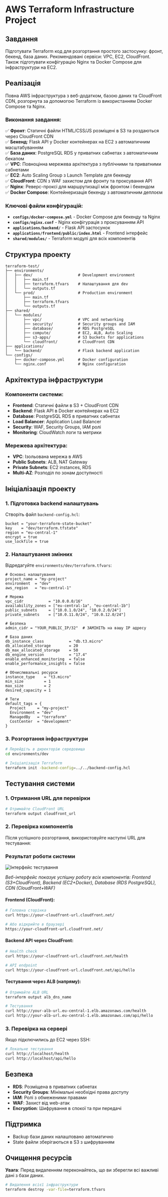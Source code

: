# AWS Terraform Infrastructure Project

## Завдання
Підготувати Terraform код для розгортання простого застосунку: фронт, бекенд, база даних. Рекомендовані сервіси: VPC, EC2, CloudFront. Також підготувати конфігурацію Nginx та Docker Compose для інфраструктури на EC2.

## Реалізація
Повна AWS інфраструктура з веб-додатком, базою даних та CloudFront CDN, розгорнута за допомогою Terraform із використанням Docker Compose та Nginx.

### Виконання завдання:
✅ **Фронт**: Статичні файли HTML/CSS/JS розміщені в S3 та роздаються через CloudFront CDN  
✅ **Бекенд**: Flask API у Docker контейнерах на EC2 з автоматичним масштабуванням  
✅ **База даних**: PostgreSQL RDS у приватних сабнетах з автоматичним бекапом  
✅ **VPC**: Повноцінна мережева архітектура з публічними та приватними сабнетами  
✅ **EC2**: Auto Scaling Group з Launch Template для бекенду  
✅ **CloudFront**: CDN з WAF захистом для фронту та проксування API  
✅ **Nginx**: Реверс-проксі для маршрутизації між фронтом і бекендом  
✅ **Docker Compose**: Контейнеризація бекенду з автоматичним деплоєм

### Ключові файли конфігурацій:
- **`configs/docker-compose.yml`** - Docker Compose для бекенду та Nginx
- **`configs/nginx.conf`** - Nginx конфігурація з проксуванням API
- **`applications/backend/`** - Flask API застосунок
- **`applications/frontend/public/index.html`** - Frontend інтерфейс
- **`shared/modules/`** - Terraform модулі для всіх компонентів

## Структура проекту

```
terraform-test/
├── environments/
│   ├── dev/                    # Development environment
│   │   ├── main.tf
│   │   ├── terraform.tfvars    # Налаштування для dev
│   │   └── outputs.tf
│   └── prod/                   # Production environment
│       ├── main.tf
│       ├── terraform.tfvars
│       └── outputs.tf
├── shared/
│   └── modules/
│       ├── vpc/                # VPC and networking
│       ├── security/           # Security groups and IAM
│       ├── database/           # RDS PostgreSQL
│       ├── compute/            # EC2, ALB, Auto Scaling
│       ├── s3-apps/            # S3 buckets for applications
│       └── cloudfront/         # CloudFront CDN
├── applications/
│   └── backend/                # Flask backend application
└── configs/
    ├── docker-compose.yml      # Docker configuration
    └── nginx.conf              # Nginx configuration
```

## Архітектура інфраструктури

### Компоненти системи:
- **Frontend**: Статичні файли в S3 + CloudFront CDN
- **Backend**: Flask API в Docker контейнерах на EC2
- **Database**: PostgreSQL RDS в приватних сабнетах
- **Load Balancer**: Application Load Balancer
- **Security**: WAF, Security Groups, IAM ролі
- **Monitoring**: CloudWatch логи та метрики

### Мережева архітектура:
- **VPC**: Ізольована мережа в AWS
- **Public Subnets**: ALB, NAT Gateway
- **Private Subnets**: EC2 instances, RDS
- **Multi-AZ**: Розподіл по зонам доступності

## Ініціалізація проекту

### 1. Підготовка backend налаштувань

Створіть файл `backend-config.hcl`:
```hcl
bucket = "your-terraform-state-bucket"
key    = "dev/terraform.tfstate"
region = "eu-central-1"
encrypt = true
use_lockfile = true
```

### 2. Налаштування змінних

Відредагуйте `environments/dev/terraform.tfvars`:
```hcl
# Основні налаштування
project_name = "my-project"
environment  = "dev"
aws_region   = "eu-central-1"

# Мережа
vpc_cidr           = "10.0.0.0/16"
availability_zones = ["eu-central-1a", "eu-central-1b"]
public_subnets     = ["10.0.1.0/24", "10.0.2.0/24"]
private_subnets    = ["10.0.11.0/24", "10.0.12.0/24"]

# Безпека
admin_cidr = "YOUR_PUBLIC_IP/32"  # ЗАМІНІТЬ на вашу IP адресу

# База даних
db_instance_class           = "db.t3.micro"
db_allocated_storage        = 20
db_max_allocated_storage    = 50
db_engine_version           = "17.4"
enable_enhanced_monitoring  = false
enable_performance_insights = false

# Обчислювальні ресурси
instance_type    = "t3.micro"
min_size         = 1
max_size         = 2
desired_capacity = 1

# Теги
default_tags = {
  Project     = "my-project"
  Environment = "dev"
  ManagedBy   = "terraform"
  CostCenter  = "development"
}
```

### 3. Розгортання інфраструктури

```bash
# Перейдіть в директорію середовища
cd environments/dev

# Ініціалізація Terraform
terraform init -backend-config=../../backend-config.hcl

```

## Тестування системи

### 1. Отримання URL для перевірки

```bash
# Отримайте CloudFront URL
terraform output cloudfront_url
```

### 2. Перевірка компонентів

Після успішного розгортання, використовуйте наступні URL для тестування:

### Результат роботи системи

![Інтерфейс тестування](screenshots/frontend-example.png)

*Веб-інтерфейс показує успішну роботу всіх компонентів: Frontend (S3+CloudFront), Backend (EC2+Docker), Database (RDS PostgreSQL), CDN (CloudFront+WAF)*

#### Frontend (CloudFront):
```bash
# Головна сторінка
curl https://your-cloudfront-url.cloudfront.net/

# Або відкрийте в браузері
https://your-cloudfront-url.cloudfront.net/
```

#### Backend API через CloudFront:
```bash
# Health check
curl https://your-cloudfront-url.cloudfront.net/health

# API endpoint
curl https://your-cloudfront-url.cloudfront.net/api/hello

```

#### Тестування через ALB (напряму):
```bash
# Отримайте ALB URL
terraform output alb_dns_name

# Тестування
curl http://your-alb-url.eu-central-1.elb.amazonaws.com/health
curl http://your-alb-url.eu-central-1.elb.amazonaws.com/api/hello
```

### 3. Перевірка на сервері

Якщо підключились до EC2 через SSH:
```bash
# Локальне тестування
curl http://localhost/health
curl http://localhost/api/hello

```

## Безпека

- **RDS**: Розміщена в приватних сабнетах
- **Security Groups**: Мінімальні необхідні права доступу
- **IAM**: Ролі з обмеженими правами
- **WAF**: Захист від web-атак
- **Encryption**: Шифрування в спокої та при передачі

## Підтримка

- Backup бази даних налаштовано автоматично
- State файли зберігаються в S3 з шифруванням

## Очищення ресурсів
 
**Увага**: Перед видаленням переконайтесь, що ви зберегли всі важливі дані з бази даних.

```bash
# Видалення всієї інфраструктури
terraform destroy -var-file=terraform.tfvars
```

